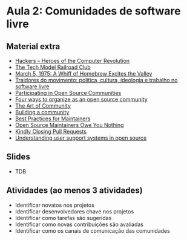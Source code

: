 # Aula 2: Comunidades de software livre

## Material extra

- [Hackers – Heroes of the Computer Revolution](https://www.stevenlevy.com/index.php/books/hackers)
- [The Tech Model Railroad Club](https://www.wired.com/2014/11/the-tech-model-railroad-club/)
- [March 5, 1975: A Whiff of Homebrew Excites the Valley](https://www.wired.com/2009/03/march-5-1975-a-whiff-of-homebrew-excites-the-valley-2/)
- [Traidores do movimento: politica, cultura, ideologia e trabalho no software livre](http://repositorio.unicamp.br/jspui/handle/REPOSIP/280201)
- [Participating in Open Source Communities](https://www.linuxfoundation.org/resources/open-source-guides/participating-open-source-communities/)
- [Four ways to organize as an open source community](https://opensource.com/business/13/6/four-types-organizational-structures-within-open-source-communities)
- [The Art of Community](https://www.jonobacon.com/books/artofcommunity/)
- [Building a community](https://opensource.guide/building-community/)
- [Best Practices for Maintainers](https://opensource.guide/best-practices/)
- [Open Source Maintainers Owe You Nothing](https://mikemcquaid.com/2018/03/19/open-source-maintainers-owe-you-nothing/)
- [Kindly Closing Pull Requests](https://github.blog/2017-06-27-contribute-on-open-source-friday/)
- [Understanding user support systems in open source](https://nadiaeghbal.com/user-support)

## Slides

- TDB

## Atividades (ao menos 3 atividades)
- Identificar novatos nos projetos
- Identificar desenvolvedores chave nos projetos
- Identificar como tarefas são sugeridas
- Identificar como novas contribuições são avaliadas
- Identificar como os canais de comunicação das comunidades
